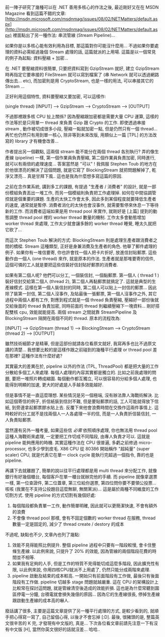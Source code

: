 前一陣子研究了幾種可以在 .NET 善用多核心的作法之後, 最近剛好又在在 MSDN Magazine 看到這篇不錯的文章: [http://msdn.microsoft.com/msdnmag/issues/08/02/NETMatters/default.aspx](http://msdn.microsoft.com/msdnmag/issues/08/02/NETMatters/default.aspx) 裡面點出了另一種作法: 串流管線 (Stream Pipeline)...

如果你是以多核心能有效利用為目標, 那這篇對你可能沒什麼用... 不過如果你要處理的資料必需經過幾個 Stream 處理的話, 這篇就派的上用場. 這篇是以一個常見的例子為起點: 資料壓縮 + 加密...

在 .NET 要壓縮資料很簡單, 只要把資料寫到 GzipStream 就好, 建立 GzipStream 時再指定它要串接的 FileStream 就可以寫到檔案了 (串 Network 就可以透過網路傳出去... etc), 而加密則是用 CryptoStream, 也是一樣的用法, 可以串接其它的 Stream ...

正好利用這個特性, 資料要壓縮又要加密, 可以這樣作:

(single thread) [INPUT] --> GzipStream --> CryptoStream --> [OUTPUT]

不過那裡跟多核 CPU 扯上關係? 因為壓縮跟加密都是需要大量 CPU 運算, 這樣的作法等於是只用單一 thread 來負責 Gzip 跟 Crypto 的工作. 即使透過串接 stream , 動作被切成很多小段, 壓縮一點就加密一點, 但是仍然只有一個 thread... 再忙也仍然只有用到單一核心, 除非等到未來改版, 用類似上一篇 [TPL] 的方法改寫的 library 才有機會改善...

作者提出另一個觀點, 這兩個 stream 能不能分在兩個 thread 各別執行? 弄的像生產線 (pipeline) 一樣, 第一個作業員負責壓縮, 第二個作業員負責加密, 同時進行, 就可以有兩倍的處理速度... 答案當然是 "可以" ! 我佩服 Stephen Toub 的地方在於他很漂亮的解決了這個問題, 就是它寫了 BlockingStream 就把問題解掉了, 乾淨又漂亮... 真是甘拜下風.. 這也是我為什麼想多寫這篇的原因.

之前在念作業系統, 講到多工的課題, 有提過 "生產者 / 消費者" 的設計, 就是一部份模組負責丟出一堆工作, 而另一個模組則負責把工作處理掉. 如何在中間協調管控就是個重要的課題. 生產的太快工作會太多, 因此多到某個程度就要降低生產者的速度, 通常就是暫停. 消費者消化的太快也會沒事作, 就需要暫停來休息一下等待新的工作. 而消費者這端如果是用 thread pool 來實作, 就剛好是 [上篇] 提到的動態調整 thread pool 裡的 worker thread 數量的機制. 工作太多會動態增加 worker thread 來處理, 工作太少就會讓多餘的 worker thread 睡覺, 睡太久就把它砍了...

而這次 Stephen Toub 解決的方式: BlockingStream 則是處理生產者跟消費者之間的橋樑. Stream 這種類型, 正好是身兼消費及生產者的角色. 他舉了郵件處理的例子. 如果你有一堆信要寄, 你也許會找一個人把卡片折好, 放進信封貼郵票. 這些動作由一個人 (one thread) 來作, 就是原本的作法. 生產者就是那堆要寄的信件, 這個可憐的工人就是要把這些信裝好信封貼好郵票的消費者.

如果有第二個人呢? 他們可以分工, 一個裝信封, 一個黏郵票. 第一個人 ( thread 1 ) 裝好信封交給第二個人 (thread 2), 第二個人再黏郵票就搞定了. 這就是典型的生產線模式. 這樣在第一個人裝信封的同時, 第二個人可以貼上一封信的郵票... 因此除了裝第一封信, 第二個人沒事作, 及貼最後一張郵票, 第一個人沒事作之外, 其它過程中兩個人都有工作, 對應到程式就是一個 thread 負責壓縮, 壓縮好一部份後就交給後面的 thread 負責加密, 同時前面的 thread 則繼續壓縮下一塊資料... 剛好搭配雙核 cpu, 效能就能提高. 兩個 stream 之間就靠 StreamPipeline 及 BlockingStream 隔開在兩個不同的 thread. 原本的流程改為:

[INPUT] --> GzipStream (thread 1) --> BlockingStream --> CryptoStream (thread 2) --> [OUTPUT]

雖然技術細節才是精華, 但是這部份就請各位看原文就好, 我寫再多也比不過原文講的清楚... 我想要比較的是這樣作跟之前碰到的幾種平行處理 or thread pool 差在那裡? 這種作法有什麼好處?

其實最大的差異在於, pipeline 以外的作法 (TPL, ThreadPool) 都是把大量的工作分散給多個工人來處理. 每個人處理的內容其實都是獨立的. 比如之前我處理的問題, 要把一堆照片轉成縮圖. 每個動作都互獨立, 可以很容易的分給多個人處理, 也能得到明顯的加速, 更大的好處是人手越多效能越好.

但是事情不是一直這麼理想. 某些情況是另一個極端, 沒有辦法靠人海戰術解決. 比如這個寄信的例子, 折信紙裝到信封不難, 但是要貼郵票的話, 工人可能就得放下信紙, 到旁邊拿起郵票膠水貼上去. 反覆下來他會浪費時間在交換作這兩件事情上. 這時較好的分工就不是找兩個人一人各處理一半的信, 而是一人負責折信裝信封, 一人負責貼郵票.

當然還有另外一種考量, 如果這些信 *必需* 依照順序處理, 你也無法用 thread pool 這種人海戰術來處理, 一定要把工作切成不同階段, 由專人負責才可以. 這就是 pipeline 能夠應用的時機. 其實這種作法在 CPU 很普遍, 多虧之前修過 micro-processor, 也多少學到皮毛. X86 CPU 從 80386 開始稱作 "超純量" (super scaler) CPU, 就是代表它在單一 clock cycle 能執行完超過一個指令, 靠的也是 pipeline.

再講下去就離題了, 簡單的說以往平行處理都是用 multi thread 來分配工作, 就像銀行有好幾個櫃台, 每個客戶在單一櫃台就辦完他的手續. 而 pipeline 就像拿選票一樣, 第一位查證件, 第二位蓋章, 第三位給你選票, 第四位問你要不要領公投票... 咳咳 (我實在不支持公投題目這麼無聊, 無關黨派)... 這是屬於兩種不同維度的工作切割方式. 使用 pipeline 的方式切割有幾個好處:

1. 每個階段都負責單一工作, 動作簡單明確, 因此就可以更簡潔快速, 不會有額外的浪費 
2. 不會像 thread pool 那樣, 會有不固定個數的 worker thread 在服務, thread 數量一定是固定的, 減少了 thread create / destory 的成本

不過呢, 缺點也不少, 文章內也列了幾點:

1. 效能不見得能照比例提升. 整個 pipeline 過程中只要有一階段較慢, 會卡住整條生產線. 以此例來說, 只提升了 20% 的效能, 因為管線的兩個階段花費的時間並不相等. 
2. 如果我有足夠的人手, 但是工作的特質不見得能切成這麼多階段, 因此擴充性有限, 以此例來說, 你用四核CPU就派不上用處了, 仍然只能分成兩階來處理.  
3. pipeline 啟動及結束的成本較高. 一開始只有前面階段有工作做, 最後只有後面階段有工作做. pipeline 切越多 stage 問題就越嚴重. 這在 CPU 的架構設計上比較常在探討這問題, 就是管線清空後造成的效能折損. 這也是為什麼常聽到園區停電一分鐘, 台積電就會損失幾億的原因... 因為它的生產線很長, 停掉生產線跟啟動生產線的成本高的嚇人.

廢話講了很多, 主要是這篇文章提供了另一種平行處理的方式, 是較少看到的, 就順手把心得寫一寫了, 自己留個心得, 以後才不會忘掉 [:D]. 最後, 很豬頭的是, 整篇英文很辛苦的 K 完, 才發現有中文版的, 真是... 下次各位看文章前請先注意一下有沒有中文版 [H], 當然你英文很好的話就沒差... 哈哈..
